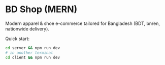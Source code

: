 # BD Shop (MERN)

Modern apparel & shoe e-commerce tailored for Bangladesh (BDT, bn/en, nationwide delivery).

Quick start:

```bash
cd server && npm run dev
# in another terminal
cd client && npm run dev
```
